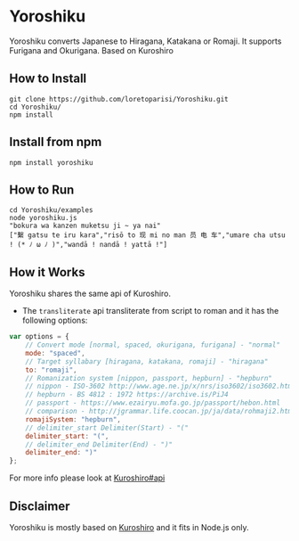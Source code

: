 # Yoroshiku
Yoroshiku converts Japanese to Hiragana, Katakana or Romaji. It supports Furigana and Okurigana. Based on Kuroshiro

## How to Install
```
git clone https://github.com/loretoparisi/Yoroshiku.git
cd Yoroshiku/
npm install
```

## Install from npm
```
npm install yoroshiku
```

## How to Run
```
cd Yoroshiku/examples
node yoroshiku.js 
"bokura wa kanzen muketsu ji ~ ya nai"
["繫 gatsu te iru kara","risō to 现 mi no man 员 电 车","umare cha utsu ! (* ﾉ ω ﾉ )","wandā ! nandā ! yattā !"]
```

## How it Works
Yoroshiku shares the same api of Kuroshiro. 

- The `transliterate` api transliterate from script to roman and it has the following options:

```javascript
var options = {
    // Convert mode [normal, spaced, okurigana, furigana] - "normal"
    mode: "spaced",
    // Target syllabary [hiragana, katakana, romaji] - "hiragana"
    to: "romaji",
    // Romanization system [nippon, passport, hepburn] - "hepburn"
    // nippon - ISO-3602 http://www.age.ne.jp/x/nrs/iso3602/iso3602.html
    // hepburn - BS 4812 : 1972 https://archive.is/PiJ4
    // passport - https://www.ezairyu.mofa.go.jp/passport/hebon.html
    // comparison - http://jgrammar.life.coocan.jp/ja/data/rohmaji2.htm
    romajiSystem: "hepburn",
    // delimiter_start Delimiter(Start) - "("
    delimiter_start: "(",
    // delimiter_end Delimiter(End) - ")"
    delimiter_end: ")"
};
```

For more info please look at [Kuroshiro#api](https://github.com/hexenq/kuroshiro#api)

## Disclaimer
Yoroshiku is mostly based on [Kuroshiro](https://github.com/hexenq/kuroshiro) and it fits in Node.js only.
